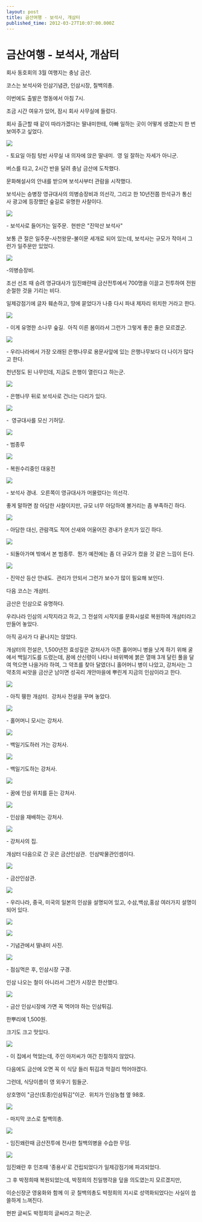```yaml
---
layout: post
title: 금산여행 - 보석사, 개삼터
published_time: 2012-03-27T10:07:00.000Z
---
```


# 금산여행 - 보석사, 개삼터


회사 동호회의 3월 여행지는 충남 금산.

코스는 보석사와 인삼기념관, 인삼시장, 칠백의총.

이번에도 출발은 명동에서 아침 7시.

조금 시간 여유가 있어, 잠시 회사 사무실에 들렀다.

회사 출근할 때 같이 따라가겠다는 딸내미한테, 아빠 일하는 곳이 어떻게 생겼는지 한 번 보여주고 싶었다.

![](../pds/201203/26/80/a0109780_4f705ca394052.jpg)

\- 토요일 아침 텅빈 사무실 내 의자에 앉은 딸내미.  영 일 잘하는 자세가 아니군.

버스를 타고, 2시간 반을 달려 충남 금산에 도착했다.

문화해설사의 안내를 받으며 보석사부터 관람을 시작했다.

보석사는 승병장 영규대사의 의병승장비과 의선각, 그리고 한 10년전쯤 한석규가 통신사 광고에 등장했던 숲길로 유명한 사찰이다.

![](../pds/201203/26/80/a0109780_4f705cce54cef.jpg)

\- 보석사로 들어가는 일주문.  현판은 "진악산 보석사"

보통 큰 절은 일주문-사천왕문-불이문 세개로 되어 있는데, 보석사는 규모가 작아서 그런가 일주문만 있었다.

![](../pds/201203/26/80/a0109780_4f705cd0d8d8b.jpg)

-의병승장비.

조선 선조 때 승려 영규대사가 임진왜란때 금산전투에서 700명을 이끌고 전투하여 전원 순절한 것을 기리는 비다.

일제강점기에 글자 훼손하고, 땅에 묻었다가 나중 다시 파내 제자리 위치한 거라고 한다.

![](../pds/201203/26/80/a0109780_4f705cd11ce6a.jpg)

\- 이게 유명한 소나무 숲길.  아직 이른 봄이라서 그런가 그렇게 좋은 줄은 모르겠군.

![](../pds/201203/26/80/a0109780_4f705cd28e36d.jpg)

\- 우리나라에서 가장 오래된 은행나무로 용문사앞에 있는 은행나무보다 더 나이가 많다고 한다.

천년정도 된 나무인데, 지금도 은행이 열린다고 하는군.

![](../pds/201203/26/80/a0109780_4f705ccdca321.jpg)

\- 은행나무 뒤로 보석사로 건너는 다리가 있다.

![](../pds/201203/26/80/a0109780_4f705ce4ace0e.jpg)

\-  영규대사를 모신 기허당.

![](../pds/201203/26/80/a0109780_4f705ce3d8b31.jpg)

\- 범종루

![](../pds/201203/26/80/a0109780_4f705ce559f5c.jpg)

\- 복원수리중인 대웅전

![](../pds/201203/26/80/a0109780_4f705ce5d3011.jpg)

\- 보석사 경내.  오른쪽이 영규대사가 머물렀다는 의선각.

좋게 말하면 참 아담한 사찰이지만, 규모 너무 아담하여 볼거리는 좀 부족하긴 하다.

![](../pds/201203/26/80/a0109780_4f705ce7bb97d.jpg)

\- 아담한 대신, 관람객도 적어 산새와 어울어진 경내가 운치가 있긴 하다.

![](../pds/201203/26/80/a0109780_4f705cef752cc.jpg)

\- 되돌아가며 밖에서 본 범종루.  뭔가 예전에는 좀 더 규모가 컸을 것 같은 느낌이 든다.

![](../pds/201203/26/80/a0109780_4f705cf0d4b42.jpg)

\- 진악산 등산 안내도.  관리가 안되서 그런가 보수가 많이 필요해 보인다.

다음 코스는 개삼터.

금산은 인삼으로 유명하다.

우리나라 인삼의 시작지라고 하고, 그 전설의 시작지를 문화시설로 복원하여 개삼터라고 만들어 놓았다.

아직 공사가 다 끝나지는 않았다.

개삼터의 전설은, 1,500년전 효성깊은 강처사가 아픈 홀어머니 병을 낫게 하기 위해 굴에서 백일기도를 드렸는데, 꿈에 산신령이 나타나 바위벽에 붉은 열매 3개 달린 풀을 달여 먹으면 나을거라 하여, 그 약초를 찾아 달였더니 홀어머니 병이 나았고, 강처사는 그 약초의 씨앗을 금산군 남이면 성곡리 개안마을에 뿌린게 지금의 인삼이라고 한다.

![](../pds/201203/26/80/a0109780_4f705cf2a43ff.jpg)

\- 아직 휑한 개삼터.  강처사 전설을 꾸며 놓았다.

![](../pds/201203/26/80/a0109780_4f705cf2c4422.jpg)

\- 홀어머니 모시는 강처사.

![](../pds/201203/26/80/a0109780_4f705cee47b7e.jpg)

\- 백일기도하러 가는 강처사.

![](../pds/201203/26/80/a0109780_4f705cfbd31b1.jpg)

\- 백일기도하는 강처사.

![](../pds/201203/26/80/a0109780_4f705cfc018d4.jpg)

\- 꿈에 인삼 위치를 듣는 강처사.

![](../pds/201203/26/80/a0109780_4f705cfd9825c.jpg)

\- 인삼을 재배하는 강처사.

![](../pds/201203/26/80/a0109780_4f705cfc96bd4.jpg)

\- 강처사의 집.

개삼터 다음으로 간 곳은 금산인삼관.  인삼박물관인셈이다.

![](../pds/201203/26/80/a0109780_4f705cfe5bf47.jpg)

\- 금산인삼관.

![](../pds/201203/26/80/a0109780_4f705cff2cdb8.jpg)

\- 우리나라, 중국, 미국의 일본의 인삼을 설명되어 있고, 수삼,백삼,홍삼 여러가지 설명이 되어 있다.

![](../pds/201203/26/80/a0109780_4f705cffd9c07.jpg)

![](../pds/201203/26/80/a0109780_4f705cfb47e54.jpg)

\- 기념관에서 딸내미 사진.

![](../pds/201203/26/80/a0109780_4f705d0724099.jpg)

\- 점심먹은 후, 인삼시장 구경.

인삼 나오는 철이 아니라서 그런가 시장은 한산했다.

![](../pds/201203/26/80/a0109780_4f705d07a57f4.jpg)

\- 금산 인삼시장에 가면 꼭 먹어야 하는 인삼튀김.

한뿌리에 1,500원.

크기도 크고 맛있다.

![](../pds/201203/26/80/a0109780_4f705d08916d6.jpg)

\- 이 집에서 먹었는데, 주인 아저씨가 여간 친절하지 않았다.

다음에도 금산에 오면 꼭 이 식당 들러 튀김과 막걸리 먹어야겠다.

그런데, 식당이름이 영 외우기 힘들군.

상호명이 "금산(토종)인삼튀김"이군.  위치가 인삼농협 옆 98호.

![](../pds/201203/26/80/a0109780_4f705d093957d.jpg)

\- 마지막 코스로 칠백의총.

![](../pds/201203/26/80/a0109780_4f705d068f2df.jpg)

\- 임진왜란때 금산전투에 전사한 칠백의병을 수습한 무덤.

![](../pds/201203/26/80/a0109780_4f705d0a085bd.jpg)

임진왜란 후 인조때 '종용사'로 건립되었다가 일제강점기에 파괴되었다.

그 후 박정희때 복원되었는데, 박정희의 친일행각을 덮을 의도였는지 모르겠지만,

이순신장군 영웅화와 함께 이 곳 칠백의총도 박정희의 지시로 성역화되었다는 사실이 씁쓸하게 느껴진다.

현판 글씨도 박정희의 글씨라고 하는군.

